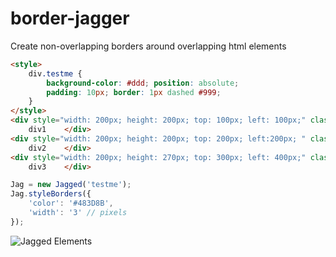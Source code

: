border-jagger
===============

Create non-overlapping borders around overlapping html elements

```html
<style>
    div.testme {
        background-color: #ddd; position: absolute;
        padding: 10px; border: 1px dashed #999;
    }
</style>
<div style="width: 200px; height: 200px; top: 100px; left: 100px;" class="testme">    
    div1    </div>
<div style="width: 200px; height: 200px; top: 200px; left:200px; " class="testme">    
    div2    </div>
<div style="width: 200px; height: 270px; top: 300px; left: 400px;" class="testme">    
    div3    </div>
```


```javascript
Jag = new Jagged('testme');
Jag.styleBorders({
    'color': '#483D8B',
    'width': '3' // pixels
});
```

![Jagged Elements](http://i.imgur.com/QcARcDz.png)


